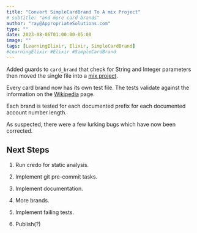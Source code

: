 ```yaml
---
title: "Convert SimpleCardBrand To A mix Project"
# subtitle: "and more card brands"
author: "ray@AppropriateSolutions.com"
type: ""
date: 2023-08-06T01:00:00-05:00
image: ""
tags: [LearningElixir, Elixir, SimpleCardBrand]
#LearningElixir #Elixir #SimpleCardBrand
---
```


Added guards to `card_brand` that check for String and Integer parameters then
moved the single file into a [mix project](https://github.com/rgacote/SimpleCardBrand/tree/v0.1.0).

Every card brand now has its own test file.
The tests validate against the information on the [Wikipedia](https://en.wikipedia.org/wiki/Payment_card_number) page.

Each brand is tested for each documented prefix for each documented account number length.

As suspected, there were a few lurking bugs which have now been corrected.

<!--more-->

## Next Steps

1. Run credo for static analysis.

1. Implement git pre-commit tasks.

1. Implement documentation.

1. More brands.

1. Implement failing tests.

1. Publish(?)
